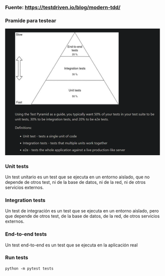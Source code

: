 ### Fuente: https://testdriven.io/blog/modern-tdd/

### Pramide para testear

![piramide.png](piramide.png)

### Unit tests

Un test unitario es un test que se ejecuta en un entorno aislado, que no depende de otros test, ni de la base de datos,
ni de la red, ni de otros servicios externos.

### Integration tests

Un test de integración es un test que se ejecuta en un entorno aislado, pero que depende de otros test, de la base de
datos, de la red, de otros servicios externos.

### End-to-end tests

Un test end-to-end es un test que se ejecuta en la aplicación real

### Run tests

````
python -m pytest tests
````